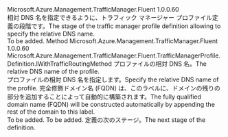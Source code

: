 <Type Name="IWithLeafDomainLabel" FullName="Microsoft.Azure.Management.TrafficManager.Fluent.TrafficManagerProfile.Definition.IWithLeafDomainLabel">
  <TypeSignature Language="C#" Value="public interface IWithLeafDomainLabel" />
  <TypeSignature Language="ILAsm" Value=".class public interface auto ansi abstract IWithLeafDomainLabel" />
  <TypeSignature Language="DocId" Value="T:Microsoft.Azure.Management.TrafficManager.Fluent.TrafficManagerProfile.Definition.IWithLeafDomainLabel" />
  <TypeSignature Language="VB.NET" Value="Public Interface IWithLeafDomainLabel" />
  <TypeSignature Language="F#" Value="type IWithLeafDomainLabel = interface" />
  <AssemblyInfo>
    <AssemblyName>Microsoft.Azure.Management.TrafficManager.Fluent</AssemblyName>
    <AssemblyVersion>1.0.0.60</AssemblyVersion>
  </AssemblyInfo>
  <Interfaces />
  <Docs>
    <summary>
            <span data-ttu-id="f7a97-101">相対 DNS 名を指定できるように、トラフィック マネージャー プロファイル定義の段階です。</span><span class="sxs-lookup"><span data-stu-id="f7a97-101">The stage of the traffic manager profile definition allowing to specify the relative DNS name.</span></span>
            </summary>
    <remarks>To be added.</remarks>
  </Docs>
  <Members>
    <Member MemberName="WithLeafDomainLabel">
      <MemberSignature Language="C#" Value="public Microsoft.Azure.Management.TrafficManager.Fluent.TrafficManagerProfile.Definition.IWithTrafficRoutingMethod WithLeafDomainLabel (string dnsLabel);" />
      <MemberSignature Language="ILAsm" Value=".method public hidebysig newslot virtual instance class Microsoft.Azure.Management.TrafficManager.Fluent.TrafficManagerProfile.Definition.IWithTrafficRoutingMethod WithLeafDomainLabel(string dnsLabel) cil managed" />
      <MemberSignature Language="DocId" Value="M:Microsoft.Azure.Management.TrafficManager.Fluent.TrafficManagerProfile.Definition.IWithLeafDomainLabel.WithLeafDomainLabel(System.String)" />
      <MemberSignature Language="VB.NET" Value="Public Function WithLeafDomainLabel (dnsLabel As String) As IWithTrafficRoutingMethod" />
      <MemberSignature Language="F#" Value="abstract member WithLeafDomainLabel : string -&gt; Microsoft.Azure.Management.TrafficManager.Fluent.TrafficManagerProfile.Definition.IWithTrafficRoutingMethod" Usage="iWithLeafDomainLabel.WithLeafDomainLabel dnsLabel" />
      <MemberType>Method</MemberType>
      <AssemblyInfo>
        <AssemblyName>Microsoft.Azure.Management.TrafficManager.Fluent</AssemblyName>
        <AssemblyVersion>1.0.0.60</AssemblyVersion>
      </AssemblyInfo>
      <ReturnValue>
        <ReturnType>Microsoft.Azure.Management.TrafficManager.Fluent.TrafficManagerProfile.Definition.IWithTrafficRoutingMethod</ReturnType>
      </ReturnValue>
      <Parameters>
        <Parameter Name="dnsLabel" Type="System.String" />
      </Parameters>
      <Docs>
        <param name="dnsLabel"><span data-ttu-id="f7a97-102">プロファイルの相対 DNS 名。</span><span class="sxs-lookup"><span data-stu-id="f7a97-102">The relative DNS name of the profile.</span></span></param>
        <summary>
            <span data-ttu-id="f7a97-103">プロファイルの相対 DNS 名を指定します。</span><span class="sxs-lookup"><span data-stu-id="f7a97-103">Specify the relative DNS name of the profile.</span></span>
            <span data-ttu-id="f7a97-104">完全修飾ドメイン名 (FQDN) は、このラベルに、ドメインの残りの部分を追加することによって自動的に構築されます。</span><span class="sxs-lookup"><span data-stu-id="f7a97-104">The fully qualified domain name (FQDN) will be constructed automatically by appending the rest of the domain to this label.</span></span>
            </summary>
        <returns>To be added.</returns>
        <remarks>To be added.</remarks>
        <return><span data-ttu-id="f7a97-105">定義の次のステージ。</span><span class="sxs-lookup"><span data-stu-id="f7a97-105">The next stage of the definition.</span></span></return>
      </Docs>
    </Member>
  </Members>
</Type>